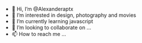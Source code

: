 - 👋 Hi, I’m @Alexanderaptx
- 👀 I’m interested in design, photography and movies
- 🌱 I’m currently learning javascript
- 💞️ I’m looking to collaborate on ...
- 📫 How to reach me ...

<!---
Alexanderaptx/Alexanderaptx is a ✨ special ✨ repository because its `README.md` (this file) appears on your GitHub profile.
You can click the Preview link to take a look at your changes.
--->
